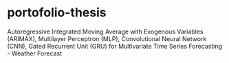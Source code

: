 # portofolio-thesis
Autoregressive Integrated Moving Average with Exogenous Variables (ARIMAX), Multilayer Perceptron (MLP), Convolutional Neural Network (CNN), Gated Recurrent Unit (GRU) for Multivariate Time Series Forecasting - Weather Forecast
